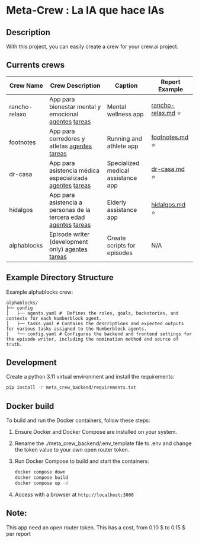 # Meta-Crew : La IA que hace IAs


## Description
With this project, you can easily create a crew for your crew.ai project. 


## Currents crews

| Crew Name      | Crew Description                                                                                           | Caption                       | Report Example                                                                 |
|----------------|------------------------------------------------------------------------------------------------------------|-------------------------------|------------------------------------------------------------------------------|
| rancho-relaxo  | App para bienestar mental y emocional [agentes](etc/configs/rancho-relaxo/config/agents.yaml) [tareas](etc/configs/rancho-relaxo/config/tasks.yaml) | Mental wellness app          | [rancho-relax.md](meta-crew-frontend/static/examples/rancho-relax.md) ⭐      |
| footnotes      | App para corredores y atletas [agentes](etc/configs/footnotes/config/agents.yaml) [tareas](etc/configs/footnotes/config/tasks.yaml)             | Running and athlete app      | [footnotes.md](meta-crew-frontend/static/examples/footnotes.md) ⭐            |
| dr-casa        | App para asistencia médica especializada [agentes](etc/configs/dr-casa/config/agents.yaml) [tareas](etc/configs/dr-casa/config/tasks.yaml)     | Specialized medical assistance app | [dr-casa.md](meta-crew-frontend/static/examples/dr-casa.md) ⭐                |
| hidalgos       | App para asistencia a personas de la tercera edad [agentes](etc/configs/hidalgos/config/agents.yaml) [tareas](etc/configs/hidalgos/config/tasks.yaml) | Elderly assistance app       | [hidalgos.md](meta-crew-frontend/static/examples/hidalgos.md) ⭐              |
| alphablocks    | Episode writer (development only) [agentes](etc/configs/alphablocks/config/agents.yaml) [tareas](etc/configs/alphablocks/config/tasks.yaml)     | Create scripts for episodes  | N/A                                                                          |

## Example Directory Structure

Example alphablocks crew:
```
alphablocks/
├── config
│   ├── agents.yaml #  Defines the roles, goals, backstories, and contexts for each Numberblock agent.
│   ├── tasks.yaml # Contains the descriptions and expected outputs for various tasks assigned to the Numberblock agents.
│   └── config.yaml # Configures the backend and frontend settings for the episode writer, including the nomination method and source of truth.
```

## Development
Create a python 3.11 virtual environment and install the requirements:
```bash
pip install -r meta_crew_backend/requirements.txt
```

## Docker build
To build and run the Docker containers, follow these steps:

1. Ensure Docker and Docker Compose are installed on your system.

2. Rename the ./meta_crew_backend/.env_template file to .env and change the token value to your own open router token.

5. Run Docker Compose to build and start the containers:
   ```bash
   docker compose down
   docker compose build
   docker compose up -d
   ```
6. Access with a browser at `http://localhost:3000` 

## Note:
This app need an open router token. This has a cost, from 0.10 $ to 0.15 $ per report

